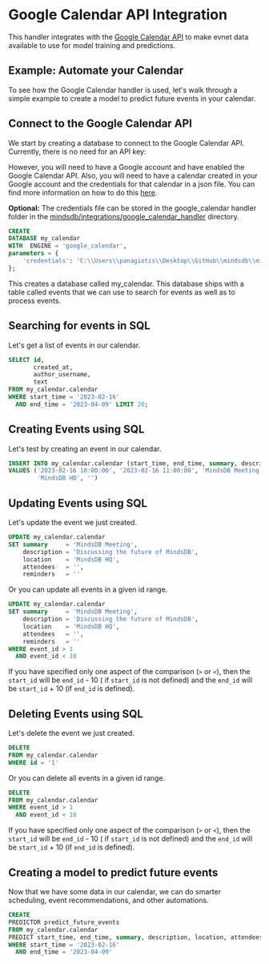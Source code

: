 # Google Calendar API Integration

This handler integrates with the [Google Calendar API](https://developers.google.com/calendar/api/guides/overview)
to make evnet data available to use for model training and predictions.

## Example: Automate your Calendar

To see how the Google Calendar handler is used, let's walk through a simple example to create a model to predict
future events in your calendar.

## Connect to the Google Calendar API

We start by creating a database to connect to the Google Calendar API. Currently, there is no need for an API key:

However, you will need to have a Google account and have enabled the Google Calendar API.
Also, you will need to have a calendar created in your Google account and the credentials for that calendar
in a json file. You can find more information on how to do
this [here](https://developers.google.com/calendar/quickstart/python).

**Optional:**  The credentials file can be stored in the google_calendar handler folder in
the [mindsdb/integrations/google_calendar_handler](mindsdb/integrations/handlers/google_calendar_handler) directory.

~~~~sql
CREATE
DATABASE my_calendar
WITH  ENGINE = 'google_calendar',
parameters = {
    'credentials': 'C:\\Users\\panagiotis\\Desktop\\GitHub\\mindsdb\\mindsdb\\integrations\\handlers\\google_calendar_handler\\credentials.json'
};    
~~~~

This creates a database called my_calendar. This database ships with a table called events that we can use to search for
events as well as to process events.

## Searching for events in SQL

Let's get a list of events in our calendar.

~~~~sql
SELECT id,
       created_at,
       author_username,
       text
FROM my_calendar.calendar
WHERE start_time = '2023-02-16'
  AND end_time = '2023-04-09' LIMIT 20;
~~~~

## Creating Events using SQL

Let's test by creating an event in our calendar.

~~~~sql
INSERT INTO my_calendar.calendar (start_time, end_time, summary, description, location, attendees, reminders)
VALUES ('2023-02-16 10:00:00', '2023-02-16 11:00:00', 'MindsDB Meeting', 'Discussing the future of MindsDB',
        'MindsDB HQ', '')

~~~~

## Updating Events using SQL

Let's update the event we just created.

~~~~sql
UPDATE my_calendar.calendar
SET summary     = 'MindsDB Meeting',
    description = 'Discussing the future of MindsDB',
    location    = 'MindsDB HQ',
    attendees   = '',
    reminders   = ''
~~~~

Or you can update all events in a given id range.

~~~~sql
UPDATE my_calendar.calendar
SET summary     = 'MindsDB Meeting',
    description = 'Discussing the future of MindsDB',
    location    = 'MindsDB HQ',
    attendees   = '',
    reminders   = ''
WHERE event_id > 1
  AND event_id < 10
~~~~

If you have specified only one aspect of the comparison (`>` or `<`), then the `start_id` will be `end_id` - 10 (
if `start_id` is
not defined) and the `end_id` will be `start_id` + 10 (if `end_id` is defined).

## Deleting Events using SQL

Let's delete the event we just created.

~~~~sql
DELETE
FROM my_calendar.calendar
WHERE id = '1'
~~~~

Or you can delete all events in a given id range.

~~~~sql
DELETE
FROM my_calendar.calendar
WHERE event_id > 1
  AND event_id < 10
~~~~

If you have specified only one aspect of the comparison (`>` or `<`), then the `start_id` will be `end_id` - 10 (
if `start_id` is
not defined) and the `end_id` will be `start_id` + 10 (if `end_id` is defined).

## Creating a model to predict future events

Now that we have some data in our calendar, we can do smarter scheduling, event recommendations, and other automations.

~~~~sql
CREATE
PREDICTOR predict_future_events
FROM my_calendar.calendar
PREDICT start_time, end_time, summary, description, location, attendees, reminders
WHERE start_time = '2023-02-16'
  AND end_time = '2023-04-09'
~~~~